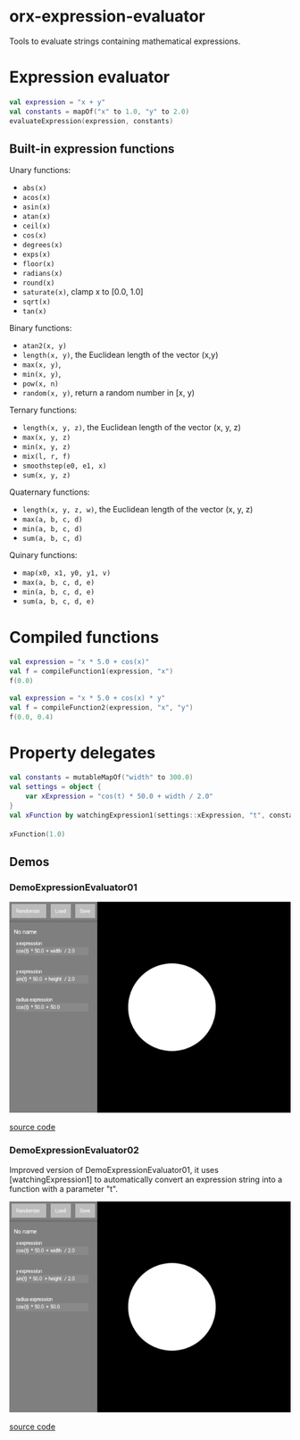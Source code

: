 # orx-expression-evaluator

Tools to evaluate strings containing mathematical expressions.

# Expression evaluator

```kotlin
val expression = "x + y"
val constants = mapOf("x" to 1.0, "y" to 2.0)
evaluateExpression(expression, constants)
```
## Built-in expression functions

Unary functions:
 * `abs(x)`
 * `acos(x)`
 * `asin(x)`
 * `atan(x)`
 * `ceil(x)`
 * `cos(x)`
 * `degrees(x)`
 * `exps(x)`
 * `floor(x)`
 * `radians(x)`
 * `round(x)`
 * `saturate(x)`, clamp x to [0.0, 1.0]
 * `sqrt(x)`
 * `tan(x)`

Binary functions:
 * `atan2(x, y)`
 * `length(x, y)`, the Euclidean length of the vector (x,y)
 * `max(x, y)`,
 * `min(x, y)`,
 * `pow(x, n)`
 * `random(x, y)`, return a random number in [x, y)
 
Ternary functions:
 * `length(x, y, z)`, the Euclidean length of the vector (x, y, z)
 * `max(x, y, z)`
 * `min(x, y, z)`
 * `mix(l, r, f)`
 * `smoothstep(e0, e1, x)`
 * `sum(x, y, z)`

Quaternary functions:
* `length(x, y, z, w)`, the Euclidean length of the vector (x, y, z)
* `max(a, b, c, d)`
* `min(a, b, c, d)`
* `sum(a, b, c, d)`

Quinary functions:
* `map(x0, x1, y0, y1, v)`
* `max(a, b, c, d, e)`
* `min(a, b, c, d, e)`
* `sum(a, b, c, d, e)`

# Compiled functions

```kotlin
val expression = "x * 5.0 + cos(x)"
val f = compileFunction1(expression, "x")
f(0.0)
```

```kotlin
val expression = "x * 5.0 + cos(x) * y"
val f = compileFunction2(expression, "x", "y")
f(0.0, 0.4)
```

# Property delegates

```kotlin
val constants = mutableMapOf("width" to 300.0)
val settings = object {
    var xExpression = "cos(t) * 50.0 + width / 2.0"
}
val xFunction by watchingExpression1(settings::xExpression, "t", constants)

xFunction(1.0)
```
<!-- __demos__ -->
## Demos
### DemoExpressionEvaluator01



![DemoExpressionEvaluator01Kt](https://raw.githubusercontent.com/openrndr/orx/media/orx-expression-evaluator/images/DemoExpressionEvaluator01Kt.png)

[source code](src/jvmDemo/kotlin/DemoExpressionEvaluator01.kt)

### DemoExpressionEvaluator02

Improved version of DemoExpressionEvaluator01, it uses [watchingExpression1] to automatically convert an expression
string into a function with a parameter "t".

![DemoExpressionEvaluator02Kt](https://raw.githubusercontent.com/openrndr/orx/media/orx-expression-evaluator/images/DemoExpressionEvaluator02Kt.png)

[source code](src/jvmDemo/kotlin/DemoExpressionEvaluator02.kt)
